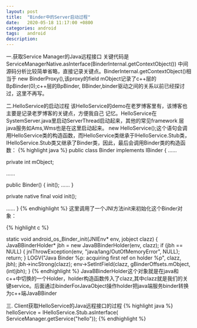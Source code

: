 ```yaml
---
layout: post
title:  "Binder中的Server启动过程"
date:   2020-05-18 11:17:00 +0800
categories: android
tags:   android
description:
---
```


一.获取Service Manager的Java远程接口
关键代码是ServiceManagerNative.asInterface(BinderInternal.getContextObject())
中间源码分析比较简单省略，直接记录关键点。BinderInternal.getContextObject()相当于
new BinderProxy(),该proxy的field mObject记录了c++层的BpBinder(0);c++层的BpBinder,
BBinder,binder驱动之间的关系以前已经探讨过，这里不再写。

二.HelloService的启动过程
该HelloService的demo在老罗博客里有，该博客也主要是记录老罗博客的关键点，方便我自己
记忆。HelloService在SystemServer.java里启动ServerThread启动起来，其他的常见framework
层java服务如Ams,Wms也是在这里启动起来。
new HelloService();这个语句会调用HelloService类的构造函数，而HelloService类继承于IHelloService.Stub类，IHelloService.Stub类又继承了Binder类，因此，最后会调用Binder类的构造函数：
{% highlight java %}
public class Binder implements IBinder {
......

private int mObject;

......


public Binder() {
  init();
  ......
}


private native final void init();


......
}
{% endhighlight %}
这里调用了一个JNI方法init来初始化这个Binder对象：

{% highlight c %}

static void android_os_Binder_init(JNIEnv* env, jobject clazz)
{
    JavaBBinderHolder* jbh = new JavaBBinderHolder(env, clazz);
    if (jbh == NULL) {
        jniThrowException(env, "java/lang/OutOfMemoryError", NULL);
        return;
    }
    LOGV("Java Binder %p: acquiring first ref on holder %p", clazz, jbh);
    jbh->incStrong(clazz);
    env->SetIntField(clazz, gBinderOffsets.mObject, (int)jbh);
}
{% endhighlight %}
JavaBBinderHolder这个对象就是在java和c++中切换的一个Holder，holder构造函数传入了clazz,其中clazz就是我们的关键service。后面通过ibinderForJavaObject操作holder把java端服务binder转换为c++端JavaBBinder

 三. Client获取HelloService的Java远程接口的过程
{% highlight java %}
helloService = IHelloService.Stub.asInterface(  
         ServiceManager.getService("hello"));
{% endhighlight %}
